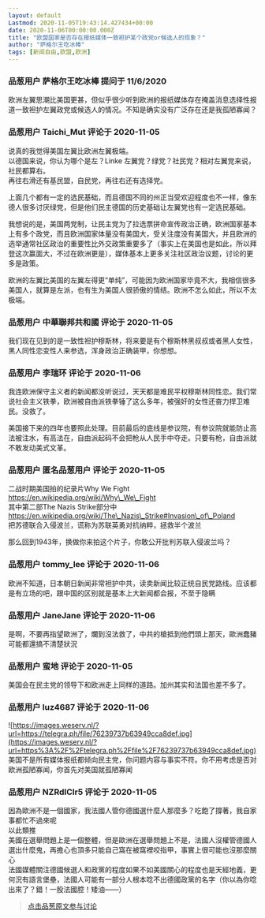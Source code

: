 ```yaml
---
layout: default
Lastmod: 2020-11-05T19:43:14.427434+00:00
date: 2020-11-06T00:00:00.000Z
title: "欧盟国家是否存在报纸媒体一致袒护某个政党or候选人的现象？"
author: "萨格尔王吃冰棒"
tags: [新闻自由,欧盟,欧洲]
---
```



### 品葱用户 **萨格尔王吃冰棒** 提问于 11/6/2020
    
欧洲左翼思潮比美国更甚，但似乎很少听到欧洲的报纸媒体存在掩盖消息选择性报道一致袒护左翼政党或候选人的情况。不知是确实没有广泛存在还是我孤陋寡闻？
    
                

### 品葱用户 **Taichi_Mut** 评论于 2020-11-05
        
说真的我觉得美国左翼比欧洲左翼极端。  
以德国来说，你认为哪个是左？Linke 左翼党？绿党？社民党？相对左翼党来说，社民都算右。  
再往右滑还有基民盟，自民党，再往右还有选择党。  
  
上面几个都有一定的选民基础，而且德国不同的州正当受欢迎程度也不一样，像东德人很多讨厌绿党，但是他们民主德国的历史基础让左翼党也有一定选民基础。  
  
我想说的是，美国两党制，让民主党为了拉选票拼命宣传政治正确，欧洲国家基本上有多个政党，而且欧洲国家体量没有美国大，受关注度没有美国大，并且欧洲的选举通常社区政治的重要性比外交政策重要多了（事实上在美国也是如此，所以拜登这次赢面大，不过在欧洲更是），媒体基本上更多关注社区政治议题，讨论的更多是政策。  
  
欧洲的左翼比美国的左翼左得更“单纯”，可能因为欧洲国家毕竟不大，我相信很多美国人，就算是左派，也有生为美国人很骄傲的情结。欧洲不怎么如此，所以不太极端。
        
                

### 品葱用户 **中華聯邦共和國** 评论于 2020-11-05
        
我们现在见到的是一致性袒护穆斯林，将来要是有个穆斯林黑叔叔或者黑人女性，黑人同性恋变性人来参选，浑身政治正确装甲，你想想。
        
                

### 品葱用户 **李瑞环** 评论于 2020-11-06
        
我连欧洲保守主义者的新闻都没听说过，天天都是难民平权穆斯林同性恋。我们常说社会主义铁拳，欧洲被自由派铁拳锤了这么多年，被强奸的女性还奋力捍卫难民。没救了。  
  
美国接下来的四年也要照此处理。目前最后的底线是参议院，有参议院就能防止高法被注水，有高法在，自由派起码不会把枪从人民手中夺走。只要有枪，自由派就不敢发动美式文革。
        
                

### 品葱用户 **匿名品葱用户** 评论于 2020-11-05
        
二战时期美国拍的纪录片Why We Fight  
https://en.wikipedia.org/wiki/Why\_We\_Fight  
其中第二部The Nazis Strike部分中  
https://en.wikipedia.org/wiki/The\_Nazis\_Strike#Invasion\_of\_Poland  
把苏德联合入侵波兰，谎称为苏联英勇对抗纳粹，拯救半个波兰  
  
那么回到1943年，换做你来拍这个片子，你敢公开批判苏联入侵波兰吗？
        
                

### 品葱用户 **tommy_lee** 评论于 2020-11-06
        
欧洲不知道，日本朝日新闻非常袒护中共，读卖新闻比较正统自民党路线。应该都是有立场的吧，跟中国的区别就是基本上大新闻都会报，不至于隐瞒
        
                

### 品葱用户 **JaneJane** 评论于 2020-11-06
        
是啊，不要再指望歐洲了，爛到沒法救了，中共的槍抵到他們頭上那天，歐洲蠢豬可能都還搞不清楚狀況
        
                

### 品葱用户 **蛮地** 评论于 2020-11-05
        
美国会在民主党的领导下和欧洲走上同样的道路。加州其实和法国也差不多了。
        
                

### 品葱用户 **luz4687** 评论于 2020-11-06
        
![https://images.weserv.nl/?url=https://telegra.ph/file/76239737b63949cca8def.jpg](https://images.weserv.nl/?url=https%3A%2F%2Ftelegra.ph%2Ffile%2F76239737b63949cca8def.jpg)  
美国不是所有媒体报纸都倾向民主党，你问题内容与事实不符。你不用考虑是否对欧洲孤陋寡闻，你首先对美国就孤陋寡闻
        
                

### 品葱用户 **NZRdlClr5** 评论于 2020-11-05
        
因為歐洲不是一個國家，我法國人管你德國選什麼人那麼多？吃飽了撐著，我自家事都忙不過來呢  
以此類推  
美國在選舉問題上是一個整體，但是歐洲在選舉問題上不是，法國人沒權管德國人選出什麼鬼，再擔心也頂多只能自己窩在被窩裡咬指甲，事實上很可能也沒那麼關心  
法國媒體關注德國候選人和政黨的程度如果不如美國關心的程度也是天經地義，更何況有語言堡壘，法國人可能有一部分人根本唸不出德國政黨的名字（你以為你唸出來了？錯！一股法國腔！矮油——）
        
                





> [点击品葱原文参与讨论](https://pincong.rocks/question/33080)

